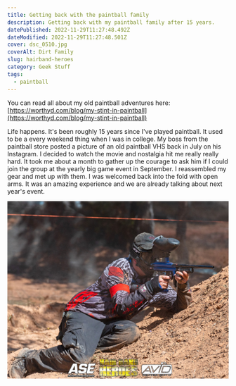 ```yaml
---
title: Getting back with the paintball family
description: Getting back with my paintball family after 15 years.
datePublished: 2022-11-29T11:27:48.492Z
dateModified: 2022-11-29T11:27:48.501Z
cover: dsc_0510.jpg
coverAlt: Dirt Family
slug: hairband-heroes
category: Geek Stuff
tags:
  - paintball
---
```


You can read all about my old paintball adventures here: [https://worthyd.com/blog/my-stint-in-paintball](https://worthyd.com/blog/my-stint-in-paintball)

L﻿ife happens. It's been roughly 15 years since I've played paintball. It used to be a every weekend thing when I was in college. My boss from the paintball store posted a picture of an old paintball VHS back in July on his Instagram. I decided to watch the movie and nostalgia hit me really really hard. It took me about a month to gather up the courage to ask him if I could join the group at the yearly big game event in September. I reassembled my gear and met up with them. I was welcomed back into the fold with open arms. It was an amazing experience and we are already talking about next year's event.

![worthyd](dsc_0341.jpg)
